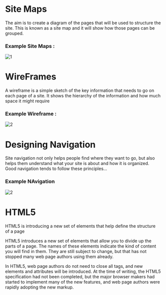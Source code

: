 # Site Maps
The aim is to create a diagram
of the pages that will be used
to structure the site. This is
known as a site map and it will
show how those pages can be
grouped.

### Example Site Maps :
![1](https://i.pinimg.com/originals/1c/c5/f4/1cc5f4ec000969f11eedf4dbe0f8c9d8.png)

# WireFrames
A wireframe is a simple sketch of the key
information that needs to go on each page of a
site. It shows the hierarchy of the information
and how much space it might require

### Example Wireframe :
![2](https://cdn-images.visual-paradigm.com/handbooks/agile-handbook/android-tablet-wireframe/03-android-tablet-wireframe-example-skype-profile.png)

# Designing Navigation
Site navigation not only helps people find where they want to go, but also
helps them understand what your site is about and how it is organized.
Good navigation tends to follow these principles...

### Example NAvigation
![2](https://i.ytimg.com/vi/qBTbuUtjxoE/maxresdefault.jpg)


# HTML5
HTML5 is introducing a new set of elements that help define the structure of a page

HTML5 introduces a new set of elements that allow you to divide up the
parts of a page. The names of these elements indicate the kind of content
you will find in them. They are still subject to change, but that has not
stopped many web page authors using them already.

In HTML5, web page authors do
not need to close all tags, and
new elements and attributes will
be introduced. At the time of
writing, the HTML5 specification
had not been completed, but
the major browser makers had
started to implement many of
the new features, and web page
authors were rapidly adopting
the new markup.